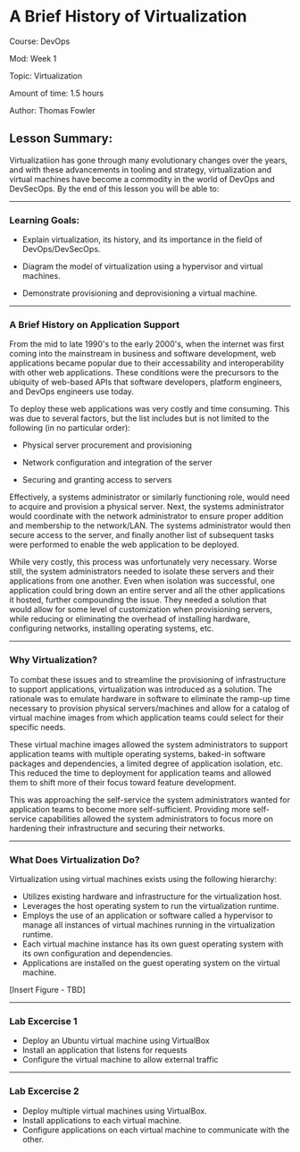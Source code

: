 # **A Brief History of Virtualization**

Course: DevOps

Mod: Week 1

Topic: Virtualization

Amount of time: 1.5 hours

Author: Thomas Fowler

## **Lesson Summary:**

Virtualizatiion has gone through many evolutionary changes
over the years, and with these advancements in tooling and
strategy, virtualization and virtual machines have become a
commodity in the world of DevOps and DevSecOps. By the end of
this lesson you will be able to:

------------------------------------------------

### **Learning Goals:**

* Explain virtualization, its history, and its importance in
the field of DevOps/DevSecOps.

* Diagram the model of virtualization using a hypervisor and
virtual machines.

* Demonstrate provisioning and deprovisioning a virtual
machine.

------------------------------------------------

### **A Brief History on Application Support**

From the mid to late 1990's to the early 2000's, when the internet was
first coming into the mainstream in business and software development,
web applications became popular due to their accessability and
interoperability with other web applications. These conditions were
the precursors to the ubiquity of web-based APIs that software
developers, platform engineers, and DevOps engineers use today.

To deploy these web applications was very costly and time consuming.
This was due to several factors, but the list includes but is not
limited to the following (in no particular order):

* Physical server procurement and provisioning

* Network configuration and integration of the server

* Securing and granting access to servers

Effectively, a systems administrator or similarly functioning role,
would need to acquire and provision a physical server. Next, the
systems administrator would coordinate with the network administrator
to ensure proper addition and membership to the network/LAN. The
systems administrator would then secure access to the server, and
finally another list of subsequent tasks were performed to enable
the web application to be deployed.

While very costly, this process was unfortunately very necessary.
Worse still, the system administrators needed to isolate these
servers and their applications from one another. Even when isolation
was successful, one application could bring down an entire server and
all the other applications it hosted, further compounding the issue.
They needed a solution that would allow for some level of
customization when provisioning servers, while reducing or
eliminating the overhead of installing hardware, configuring
networks, installing operating systems, etc.

------------------------------------------------

### **Why Virtualization?**

To combat these issues and to streamline the provisioning
of infrastructure to support applications, virtualization was
introduced as a solution. The rationale was to emulate hardware in
software to eliminate the ramp-up time necessary to provision
physical servers/machines and allow for a catalog of virtual machine
images from which application teams could select for their specific
needs.

These virtual machine images allowed the system administrators
to support application teams with multiple operating systems,
baked-in software packages and dependencies, a limited degree of
application isolation, etc. This reduced the time to deployment for
application teams and allowed them to shift more of their focus
toward feature development.

This was approaching the self-service the system administrators
wanted for application teams to become more self-sufficient.
Providing more self-service capabilities allowed the system
administrators to focus more on hardening their infrastructure and
securing their networks.

------------------------------------------------

### **What Does Virtualization Do?**

Virtualization using virtual machines exists using the following
hierarchy:

* Utilizes existing hardware and infrastructure for the
virtualization host.
* Leverages the host operating system to run the virtualization
runtime.
* Employs the use of an application or software called a hypervisor
to manage all instances of virtual machines running in the
virtualization runtime.
* Each virtual machine instance has its own guest operating system
with its own configuration and dependencies.
* Applications are installed on the guest operating system on the
virtual machine.

[Insert Figure - TBD]
<!-- Need figure here -->
<!-- ![The San Juan Mountains are beautiful!](https://mdg.imgix.net/assets/images/san-juan-mountains.jpg?auto=format&fit=clip&q=40&w=1080 "San Juan Mountains") -->

<!-- Just demoing a linked image here -->
<!-- [![An old rock in the desert](https://mdg.imgix.net/assets/images/shiprock.jpg?auto=format&fit=clip&q=40&w=1080 "Shiprock, New Mexico by Beau Rogers")](https://www.flickr.com/photos/beaurogers/31833779864/in/photolist-Qv3rFw-34mt9F-a9Cmfy-5Ha3Zi-9msKdv-o3hgjr-hWpUte-4WMsJ1-KUQ8N-deshUb-vssBD-6CQci6-8AFCiD-zsJWT-nNfsgB-dPDwZJ-bn9JGn-5HtSXY-6CUhAL-a4UTXB-ugPum-KUPSo-fBLNm-6CUmpy-4WMsc9-8a7D3T-83KJev-6CQ2bK-nNusHJ-a78rQH-nw3NvT-7aq2qf-8wwBso-3nNceh-ugSKP-4mh4kh-bbeeqH-a7biME-q3PtTf-brFpgb-cg38zw-bXMZc-nJPELD-f58Lmo-bXMYG-bz8AAi-bxNtNT-bXMYi-bXMY6-bXMYv) -->

------------------------------------------------

### **Lab Excercise 1**

* Deploy an Ubuntu virtual machine using VirtualBox
* Install an application that listens for requests
* Configure the virtual machine to allow external traffic

------------------------------------------------

### **Lab Excercise 2**

* Deploy multiple virtual machines using VirtualBox.
* Install applications to each virtual machine.
* Configure applications on each virtual machine
to communicate with the other.
